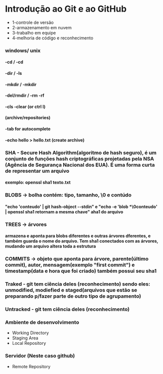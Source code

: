 
# Introdução ao Git e ao GitHub

- 1-controle de versão 
- 2-armazenamento em nuvem
- 3-trabalho em equipe
- 4-melhoria de código e reconhecimento

### windows/                   unix
#### -cd /                      -cd
#### -dir /                     -ls
#### -mkdir /                   -mkdir
#### -del/rmdir /               -rm -rf
#### -cls                      -clear (or ctrl l)
#### (archive/repositories)    
#### -tab for autocomplete       
#### -echo hello > hello.txt   (create archive)

### SHA - Secure Hash Algorithm(algoritmo de hash seguro), é um conjunto de funções hash criptográficas projetadas pela NSA (Agência de Segurança Nacional dos EUA). É uma forma curta de representar um arquivo

#### exemplo: openssl sha1 texto.txt

### BLOBS -> bolha contém: tipo, tamanho, \0 e contúdo

#### "echo 'conteudo' | git hash-object --stdin" e "echo -e 'blob *\0conteudo' | openssl sha1 retornam a mesma chave" aha1 do arquivo

### TREES -> árvores

#### armazena e aponta para blobs diferentes e outras árvores dferentes, e também guarda o nome do arquivo. Tem sha1 conectados com as árvores, mudando um arquivo altera toda a estrutura

### COMMITS ->  objeto que aponta para árvore, parente(último commit), autor, mensagem(exemplo "first commit") e timestamp(data e hora que foi criado) também possui seu sha1 

### Traked - git tem ciência deles (reconhecimento) sendo eles: unmodified, modiefied e staged(arquivos que estão se preparando p/fazer parte de outro tipo de agrupamento)

### Untracked - git tem ciência deles (reconhecimento)

### Ambiente de desenvolvimento
- Working Directory
- Staging Area
- Local Repository 

### Servidor (Neste caso github)
- Remote Repository

